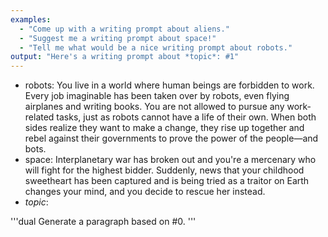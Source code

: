 ```yaml
---
examples:
  - "Come up with a writing prompt about aliens."
  - "Suggest me a writing prompt about space!"
  - "Tell me what would be a nice writing prompt about robots."
output: "Here's a writing prompt about *topic*: #1"
---
```


- robots: You live in a world where human beings are forbidden to work. Every job imaginable has been taken over by robots, even flying airplanes and writing books. You are not allowed to pursue any work-related tasks, just as robots cannot have a life of their own. When both sides realize they want to make a change, they rise up together and rebel against their governments to prove the power of the people—and bots.
- space: Interplanetary war has broken out and you're a mercenary who will fight for the highest bidder. Suddenly, news that your childhood sweetheart has been captured and is being tried as a traitor on Earth changes your mind, and you decide to rescue her instead.
- *topic*:

'''dual
Generate a paragraph based on #0.
'''